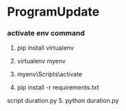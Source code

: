 # ProgramUpdate

### activate env command 

1. pip install virtualenv

2. virtualenv myenv
2. myenv\Scripts\activate

4. pip install -r requirements.txt

script duration.py
5. python duration.py
